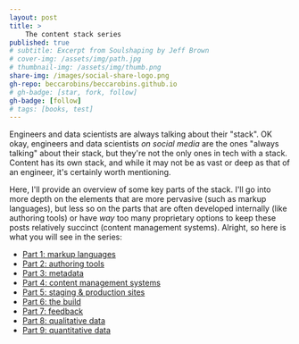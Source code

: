 ```yaml
---
layout: post
title: >
    The content stack series
published: true
# subtitle: Excerpt from Soulshaping by Jeff Brown
# cover-img: /assets/img/path.jpg
# thumbnail-img: /assets/img/thumb.png
share-img: /images/social-share-logo.png
gh-repo: beccarobins/beccarobins.github.io
# gh-badge: [star, fork, follow]
gh-badge: [follow]
# tags: [books, test]
---
```


Engineers and data scientists are always talking about their "stack". OK okay, engineers and data scientists _on social media_ are the ones "always talking" about their stack, but they're not the only ones in tech with a stack. Content has its own stack, and while it may not be as vast or deep as that of an engineer, it's certainly worth mentioning.

Here, I'll provide an overview of some key parts of the stack. I'll go into more depth on the elements that are more pervasive (such as markup languages), but less so on the parts that are often developed internally (like authoring tools) or have _way_ too many proprietary options to keep these posts relatively succinct (content management systems). Alright, so here is what you will see in the series:

- [Part 1: markup languages](../content-stack-markup) 
- [Part 2: authoring tools](../coming-soon)
- [Part 3: metadata](../coming-soon)
- [Part 4: content management systems](../coming-soon)
- [Part 5: staging & production sites](../coming-soon)
- [Part 6: the build](../coming-soon)
- [Part 7: feedback](../coming-soon)
- [Part 8: qualitative data](../coming-soon)
- [Part 9: quantitative data](../coming-soon)